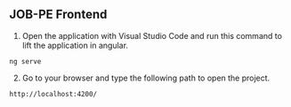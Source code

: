 
## JOB-PE Frontend

1. Open the application with Visual Studio Code and run this command to lift the application in angular.

```
ng serve
```

2. Go to your browser and type the following path to open the project.

```
http://localhost:4200/
```
